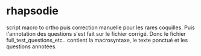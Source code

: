 # rhapsodie
script macro to ortho puis correction manuelle pour les rares coquilles.
Puis l'annotation des questions s'est fait sur le fichier corrigé.
Donc le fichier full_test_questions_etc.. contient la macrosyntaxe, le texte ponctué et les questions annotées.
